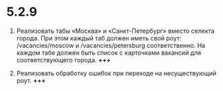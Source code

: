 # **5.2.9**

1. Реализовать табы «Москва» и «Санкт-Петербург» вместо селекта города. При этом каждый таб должен иметь свой роут: /vacancies/moscow и /vacancies/petersburg соответственно. На каждом табе должен быть список с карточками вакансий для соответствующего города. **+++**

2. Реализовать обработку ошибок при переходе на несуществующий роут. **+++**
